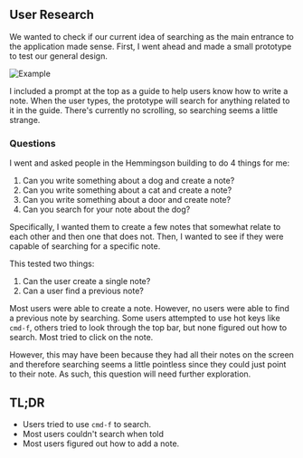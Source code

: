 ## User Research

We wanted to check if our current idea of searching as the main entrance to the application made sense. First, I went ahead and 
made a small prototype to test our general design.

![Example](http://i.imgur.com/d08Qt0N.png)

I included a prompt at the top as a guide to help users know how to write a note. When the user types, the prototype will search for anything related to it in the guide. There's currently no scrolling, so searching seems a little strange.

### Questions
I went and asked people in the Hemmingson building to do 4 things for me:

1. Can you write something about a dog and create a note?
2. Can you write something about a cat and create a note?
3. Can you write something about a door and create note? 
4. Can you search for your note about the dog?

Specifically, I wanted them to create a few notes that somewhat relate to each other and then one that does not. Then, I wanted to see if they were capable of searching for a specific note.

This tested two things:
1. Can the user create a single note?
2. Can a user find a previous note?

Most users were able to create a note. However, no users were able to find a previous note by searching. Some users attempted to use hot keys like `cmd-f`, others tried to look through the top bar, but none figured out how to search. Most tried to click on the note.

However, this may have been because they had all their notes on the screen and therefore searching seems a little pointless since they could just point to their note. As such, this question will need further exploration.

## TL;DR
* Users tried to use `cmd-f` to search.
* Most users couldn't search when told
* Most users figured out how to add a note.
